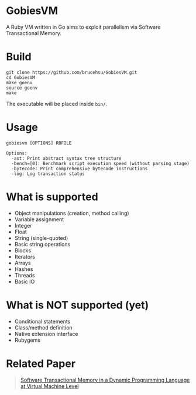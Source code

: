 GobiesVM
=====

A Ruby VM written in Go aims to exploit parallelism via Software Transactional Memory.

# Build
```
git clone https://github.com/brucehsu/GobiesVM.git
cd GobiesVM
make goenv
source goenv
make
```

The executable will be placed inside ``bin/``.

# Usage
```
gobiesvm [OPTIONS] RBFILE

Options:
  -ast: Print abstract syntax tree structure
  -bench=[0]: Benchmark script execution speed (without parsing stage)
  -bytecode: Print comprehensive bytecode instructions
  -log: Log transaction status
```

# What is supported
- Object manipulations (creation, method calling)
- Variable assignment
- Integer
- Float
- String (single-quoted)
- Basic string operations
- Blocks
- Iterators
- Arrays
- Hashes
- Threads
- Basic IO

# What is NOT supported (yet)
- Conditional statements
- Class/method definition
- Native extension interface
- Rubygems

# Related Paper
> [Software Transactional Memory in a Dynamic Programming Language at Virtual Machine Level](http://handle.ncl.edu.tw/11296/ndltd/49813811049358903093)
